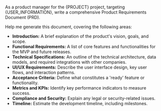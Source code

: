 As a product manager for the {PROJECT} project, targeting {USER_INFORMATION}, write a comprehensive Product Requirements Document (PRD).

Help me generate this document, covering the following areas:

- **Introduction:** A brief explanation of the product's vision, goals, and scope.
- **Functional Requirements:** A list of core features and functionalities for the MVP and future releases.
- **Technical Specifications:** An outline of the technical architecture, data models, and required integrations with other companies.
- **UI/UX Requirements:** Describe the user interface design, key user flows, and interaction patterns.
- **Acceptance Criteria:** Define what constitutes a 'ready' feature or functionality.
- **Metrics and KPIs:** Identify key performance indicators to measure success.
- **Compliance and Security:** Explain any legal or security-related issues.
- **Timeline:** Estimate the development timeline, including milestones.
